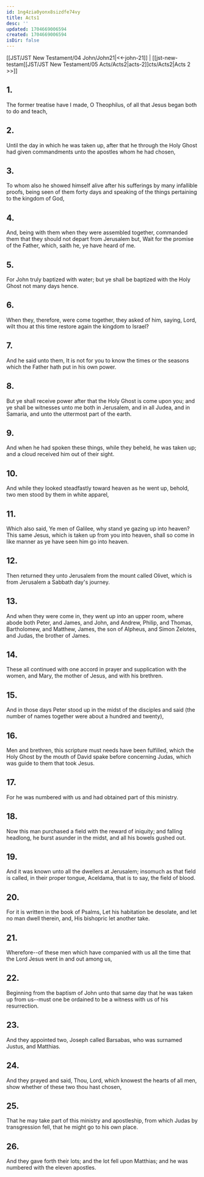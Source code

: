 ```yaml
---
id: 1ng4zia0yonx8sizdfe74vy
title: Acts1
desc: ''
updated: 1704669006594
created: 1704669006594
isDir: false
---
```

[[JST/JST New Testament/04 John/John21|<<-john-21]] | [[jst-new-testam[[JST/JST New Testament/05 Acts/Acts2|acts-2]]cts/Acts2|Acts 2 >>]]
## 1.
The former treatise have I made, O Theophilus, of all that Jesus began both to do and teach,
## 2.
Until the day in which he was taken up, after that he through the Holy Ghost had given commandments unto the apostles whom he had chosen,
## 3.
To whom also he showed himself alive after his sufferings by many infallible proofs, being seen of them forty days and speaking of the things pertaining to the kingdom of God,
## 4.
And, being with them when they were assembled together, commanded them that they should not depart from Jerusalem but, Wait for the promise of the Father, which, saith he, ye have heard of me.
## 5.
For John truly baptized with water; but ye shall be baptized with the Holy Ghost not many days hence.
## 6.
When they, therefore, were come together, they asked of him, saying, Lord, wilt thou at this time restore again the kingdom to Israel?
## 7.
And he said unto them, It is not for you to know the times or the seasons which the Father hath put in his own power.
## 8.
But ye shall receive power after that the Holy Ghost is come upon you; and ye shall be witnesses unto me both in Jerusalem, and in all Judea, and in Samaria, and unto the uttermost part of the earth.
## 9.
And when he had spoken these things, while they beheld, he was taken up; and a cloud received him out of their sight.
## 10.
And while they looked steadfastly toward heaven as he went up, behold, two men stood by them in white apparel,
## 11.
Which also said, Ye men of Galilee, why stand ye gazing up into heaven? This same Jesus, which is taken up from you into heaven, shall so come in like manner as ye have seen him go into heaven.
## 12.
Then returned they unto Jerusalem from the mount called Olivet, which is from Jerusalem a Sabbath day\'s journey.
## 13.
And when they were come in, they went up into an upper room, where abode both Peter, and James, and John, and Andrew, Philip, and Thomas, Bartholomew, and Matthew, James, the son of Alpheus, and Simon Zelotes, and Judas, the brother of James.
## 14.
These all continued with one accord in prayer and supplication with the women, and Mary, the mother of Jesus, and with his brethren.
## 15.
And in those days Peter stood up in the midst of the disciples and said (the number of names together were about a hundred and twenty),
## 16.
Men and brethren, this scripture must needs have been fulfilled, which the Holy Ghost by the mouth of David spake before concerning Judas, which was guide to them that took Jesus.
## 17.
For he was numbered with us and had obtained part of this ministry.
## 18.
Now this man purchased a field with the reward of iniquity; and falling headlong, he burst asunder in the midst, and all his bowels gushed out.
## 19.
And it was known unto all the dwellers at Jerusalem; insomuch as that field is called, in their proper tongue, Aceldama, that is to say, the field of blood.
## 20.
For it is written in the book of Psalms, Let his habitation be desolate, and let no man dwell therein, and, His bishopric let another take.
## 21.
Wherefore\--of these men which have companied with us all the time that the Lord Jesus went in and out among us,
## 22.
Beginning from the baptism of John unto that same day that he was taken up from us\--must one be ordained to be a witness with us of his resurrection.
## 23.
And they appointed two, Joseph called Barsabas, who was surnamed Justus, and Matthias.
## 24.
And they prayed and said, Thou, Lord, which knowest the hearts of all men, show whether of these two thou hast chosen,
## 25.
That he may take part of this ministry and apostleship, from which Judas by transgression fell, that he might go to his own place.
## 26.
And they gave forth their lots; and the lot fell upon Matthias; and he was numbered with the eleven apostles.

